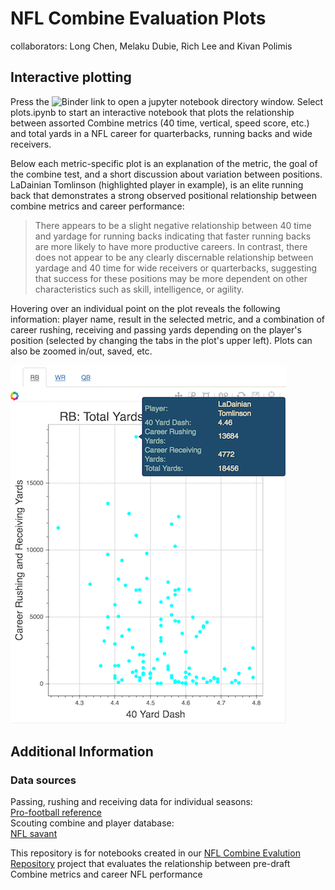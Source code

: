 # NFL Combine Evaluation Plots
collaborators: Long Chen, Melaku Dubie, Rich Lee and Kivan Polimis
<br>

## Interactive plotting
Press the ![Binder](https://beta.mybinder.org/v2/gh/kpolimis/nfl-combine-evaluation-plots/master) link to open a jupyter notebook directory window.
Select plots.ipynb to start an interactive notebook that plots the relationship between assorted Combine
metrics (40 time, vertical, speed score, etc.) and total yards in a NFL career for quarterbacks, running backs and wide receivers. 

Below each metric-specific plot is an explanation of the metric, the goal of the combine test, and a short discussion about variation between positions. LaDainian Tomlinson (highlighted player in example), is an elite running back that demonstrates a strong observed positional relationship between combine metrics and career performance: 

> There appears to be a slight negative relationship between 40 time and yardage for running backs indicating that faster running backs are more likely to have more productive careers. In contrast, there does not appear to be any clearly discernable relationship between yardage and 40 time for wide receivers or quarterbacks, suggesting that success for these positions may be more dependent on other characteristics such as skill, intelligence, or agility. 

Hovering over an individual point on the plot reveals the following information: player name, result in the selected metric, and a combination of career rushing, receiving and passing yards depending on the player's position (selected by changing the tabs in the plot's upper left). Plots can also be zoomed in/out, saved, etc.

![rb-plot-example](rb-plot-example.png)

## Additional Information
### Data sources
Passing, rushing and receiving data for individual seasons:  
[Pro-football reference](http://www.pro-football-reference.com/years/2015/passing.htm)  
Scouting combine and player database:  
[NFL savant](http://www.nflsavant.com/about.php)  

This repository is for notebooks created in our [NFL Combine Evalution Repository](https://github.com/kpolimis/nfl-combine-evaluation)
project that evaluates the relationship between pre-draft Combine metrics and career NFL performance
